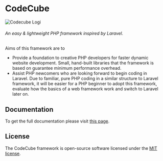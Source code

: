 # CodeCube
![Codecube Logi](https://www.codecubeit.com/wp-content/uploads/2018/05/main_logo.png)
###### An easy & lightweight PHP framework inspired by Laravel.
Aims of this framework are to
- Provide a foundation to creative PHP developers for faster dynamic website development. Small, hand-built libraries that the framework is based on guarantee minimum performance overhead.  
- Assist PHP newcomers who are looking forward to begin coding in Laravel. Due to familiar, pure PHP coding in a similar structure to Laravel framework, it will be easier for a PHP beginner to adopt this framework, evaluate how the basics of a web framework work and switch to Laravel later on. 

## Documentation

To get the full documentation please visit [this page](http://mhasan.amrameghnabasi.org/codecube-framework/).

## License

The CodeCube framework is open-source software licensed under the [MIT license](https://opensource.org/licenses/MIT).